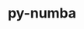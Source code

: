---
title: "py-numba"
layout: cache
categories: [package, v0.22.0]
meta: {"versions": ["0.58.1"], "compilers": ["gcc@=11.4.0", "gcc@=9.4.0", "oneapi@=2024.0.0"], "oss": ["ubuntu20.04", "ubuntu22.04"], "platforms": ["linux"], "targets": ["neoverse_v1", "neoverse_v2", "ppc64le", "x86_64_v3"], "stacks": ["e4s", "e4s-neoverse-v2", "e4s-neoverse_v1", "e4s-oneapi", "e4s-power", "root"], "num_specs": 10, "num_specs_by_stack": {"root": 10, "e4s-power": 2, "e4s-neoverse_v1": 2, "e4s-neoverse-v2": 2, "e4s": 2, "e4s-oneapi": 2}}
spec_details: [{"hash": "fpgw654hfh3gskxspefmgeolnjfiianv", "compiler": "gcc@=9.4.0", "versions": ["0.58.1"], "os": "ubuntu20.04", "platform": "linux", "target": "ppc64le", "variants": ["build_system=python_pip", "~tbb"], "stacks": ["root", "e4s-power"], "size": "-", "tarball": "https://binaries.spack.io/releases/v0.22.0/build_cache/linux-ubuntu20.04-ppc64le/gcc-9.4.0/py-numba-0.58.1/linux-ubuntu20.04-ppc64le-gcc-9.4.0-py-numba-0.58.1-fpgw654hfh3gskxspefmgeolnjfiianv.spack"}, {"hash": "bawnn7b25dheowyy72jnc57q6lsbba5l", "compiler": "gcc@=9.4.0", "versions": ["0.58.1"], "os": "ubuntu20.04", "platform": "linux", "target": "ppc64le", "variants": ["build_system=python_pip", "~tbb"], "stacks": ["root", "e4s-power"], "size": "-", "tarball": "https://binaries.spack.io/releases/v0.22.0/build_cache/linux-ubuntu20.04-ppc64le/gcc-9.4.0/py-numba-0.58.1/linux-ubuntu20.04-ppc64le-gcc-9.4.0-py-numba-0.58.1-bawnn7b25dheowyy72jnc57q6lsbba5l.spack"}, {"hash": "osu6w4tboq473xyqyc2uwmhyjor5jije", "compiler": "gcc@=11.4.0", "versions": ["0.58.1"], "os": "ubuntu22.04", "platform": "linux", "target": "neoverse_v1", "variants": ["build_system=python_pip", "~tbb"], "stacks": ["root", "e4s-neoverse_v1"], "size": "-", "tarball": "https://binaries.spack.io/releases/v0.22.0/build_cache/linux-ubuntu22.04-neoverse_v1/gcc-11.4.0/py-numba-0.58.1/linux-ubuntu22.04-neoverse_v1-gcc-11.4.0-py-numba-0.58.1-osu6w4tboq473xyqyc2uwmhyjor5jije.spack"}, {"hash": "c437ys3syqqvqawsz3st7dpebhjmo47d", "compiler": "gcc@=11.4.0", "versions": ["0.58.1"], "os": "ubuntu22.04", "platform": "linux", "target": "neoverse_v1", "variants": ["build_system=python_pip", "~tbb"], "stacks": ["root", "e4s-neoverse_v1"], "size": "-", "tarball": "https://binaries.spack.io/releases/v0.22.0/build_cache/linux-ubuntu22.04-neoverse_v1/gcc-11.4.0/py-numba-0.58.1/linux-ubuntu22.04-neoverse_v1-gcc-11.4.0-py-numba-0.58.1-c437ys3syqqvqawsz3st7dpebhjmo47d.spack"}, {"hash": "zoexzbcqxnsspewfnzgh2xdelgdrlleb", "compiler": "gcc@=11.4.0", "versions": ["0.58.1"], "os": "ubuntu22.04", "platform": "linux", "target": "neoverse_v2", "variants": ["build_system=python_pip", "~tbb"], "stacks": ["root", "e4s-neoverse-v2"], "size": "-", "tarball": "https://binaries.spack.io/releases/v0.22.0/build_cache/linux-ubuntu22.04-neoverse_v2/gcc-11.4.0/py-numba-0.58.1/linux-ubuntu22.04-neoverse_v2-gcc-11.4.0-py-numba-0.58.1-zoexzbcqxnsspewfnzgh2xdelgdrlleb.spack"}, {"hash": "t5v5ly3mmz5akb7275ebfolr6cba4l7f", "compiler": "gcc@=11.4.0", "versions": ["0.58.1"], "os": "ubuntu22.04", "platform": "linux", "target": "neoverse_v2", "variants": ["build_system=python_pip", "~tbb"], "stacks": ["root", "e4s-neoverse-v2"], "size": "-", "tarball": "https://binaries.spack.io/releases/v0.22.0/build_cache/linux-ubuntu22.04-neoverse_v2/gcc-11.4.0/py-numba-0.58.1/linux-ubuntu22.04-neoverse_v2-gcc-11.4.0-py-numba-0.58.1-t5v5ly3mmz5akb7275ebfolr6cba4l7f.spack"}, {"hash": "yetulv3p5cmmu7wbtyb3b3v4hi4pk7vd", "compiler": "gcc@=11.4.0", "versions": ["0.58.1"], "os": "ubuntu22.04", "platform": "linux", "target": "x86_64_v3", "variants": ["build_system=python_pip", "~tbb"], "stacks": ["e4s", "root"], "size": "-", "tarball": "https://binaries.spack.io/releases/v0.22.0/build_cache/linux-ubuntu22.04-x86_64_v3/gcc-11.4.0/py-numba-0.58.1/linux-ubuntu22.04-x86_64_v3-gcc-11.4.0-py-numba-0.58.1-yetulv3p5cmmu7wbtyb3b3v4hi4pk7vd.spack"}, {"hash": "z2itpflbzh7uqpzhjfjxkhk6ym3e5jat", "compiler": "gcc@=11.4.0", "versions": ["0.58.1"], "os": "ubuntu22.04", "platform": "linux", "target": "x86_64_v3", "variants": ["build_system=python_pip", "~tbb"], "stacks": ["e4s", "root"], "size": "-", "tarball": "https://binaries.spack.io/releases/v0.22.0/build_cache/linux-ubuntu22.04-x86_64_v3/gcc-11.4.0/py-numba-0.58.1/linux-ubuntu22.04-x86_64_v3-gcc-11.4.0-py-numba-0.58.1-z2itpflbzh7uqpzhjfjxkhk6ym3e5jat.spack"}, {"hash": "53hqjv5opqduchea6ti7ceyikfmiegpq", "compiler": "oneapi@=2024.0.0", "versions": ["0.58.1"], "os": "ubuntu22.04", "platform": "linux", "target": "x86_64_v3", "variants": ["build_system=python_pip", "~tbb"], "stacks": ["root", "e4s-oneapi"], "size": "-", "tarball": "https://binaries.spack.io/releases/v0.22.0/build_cache/linux-ubuntu22.04-x86_64_v3/oneapi-2024.0.0/py-numba-0.58.1/linux-ubuntu22.04-x86_64_v3-oneapi-2024.0.0-py-numba-0.58.1-53hqjv5opqduchea6ti7ceyikfmiegpq.spack"}, {"hash": "yasirofb6xsodheiw7upwnaiajsy7lkh", "compiler": "oneapi@=2024.0.0", "versions": ["0.58.1"], "os": "ubuntu22.04", "platform": "linux", "target": "x86_64_v3", "variants": ["build_system=python_pip", "~tbb"], "stacks": ["root", "e4s-oneapi"], "size": "-", "tarball": "https://binaries.spack.io/releases/v0.22.0/build_cache/linux-ubuntu22.04-x86_64_v3/oneapi-2024.0.0/py-numba-0.58.1/linux-ubuntu22.04-x86_64_v3-oneapi-2024.0.0-py-numba-0.58.1-yasirofb6xsodheiw7upwnaiajsy7lkh.spack"}]
---